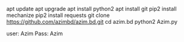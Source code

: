 apt update
apt upgrade
apt install python2
apt install git
pip2 install mechanize
pip2 install requests
git clone https://github.com/azimbd/azim.bd.git
cd azim.bd
python2 Azim.py

user: Azim
Pass: Azim
